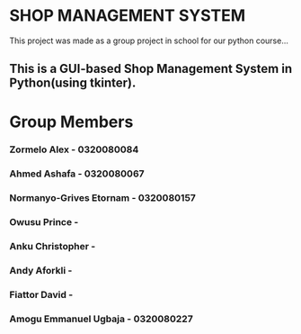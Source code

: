 # SHOP MANAGEMENT SYSTEM

This project was made as a group project in school for our python course...

## This is a GUI-based Shop Management System in Python(using tkinter). 



# Group Members
### Zormelo Alex - 0320080084
### Ahmed Ashafa - 0320080067
### Normanyo-Grives Etornam - 0320080157
### Owusu Prince - 
### Anku Christopher - 
### Andy Aforkli - 
### Fiattor David - 
### Amogu Emmanuel Ugbaja - 0320080227



